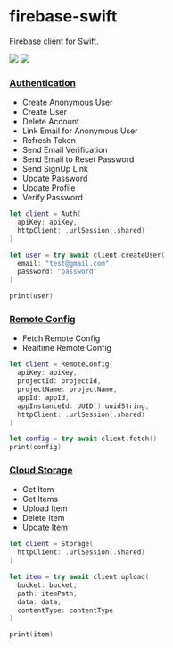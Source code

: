 # firebase-swift

Firebase client for Swift.

[![](https://img.shields.io/endpoint?url=https%3A%2F%2Fswiftpackageindex.com%2Fapi%2Fpackages%2Fzunda-pixel%2Ffirebase-swift%2Fbadge%3Ftype%3Dswift-versions)](https://swiftpackageindex.com/zunda-pixel/firebase-swift)
[![](https://img.shields.io/endpoint?url=https%3A%2F%2Fswiftpackageindex.com%2Fapi%2Fpackages%2Fzunda-pixel%2Ffirebase-swift%2Fbadge%3Ftype%3Dplatforms)](https://swiftpackageindex.com/zunda-pixel/firebase-swift)

### [Authentication](https://firebase.google.com/docs/auth)

- Create Anonymous User
- Create User
- Delete Account
- Link Email for Anonymous User
- Refresh Token
- Send Email Verification
- Send Email to Reset Password
- Send SignUp Link
- Update Password
- Update Profile
- Verify Password

```swift
let client = Auth(
  apiKey: apiKey,
  httpClient: .urlSession(.shared)
)

let user = try await client.createUser(
  email: "test@gmail.com",
  password: "password"
)

print(user)
```

### [Remote Config](https://firebase.google.com/docs/remote-config)

- Fetch Remote Config
- Realtime Remote Config

```swift
let client = RemoteConfig(
  apiKey: apiKey,
  projectId: projectId,
  projectName: projectName,
  appId: appId,
  appInstanceId: UUID().uuidString,
  httpClient: .urlSession(.shared)
)

let config = try await client.fetch()
print(config)
```

### [Cloud Storage](https://firebase.google.com/docs/storage)

- Get Item
- Get Items
- Upload Item
- Delete Item
- Update Item

```swift
let client = Storage(
  httpClient: .urlSession(.shared)
)

let item = try await client.upload(
  bucket: bucket,
  path: itemPath,
  data: data,
  contentType: contentType
)

print(item)
```
